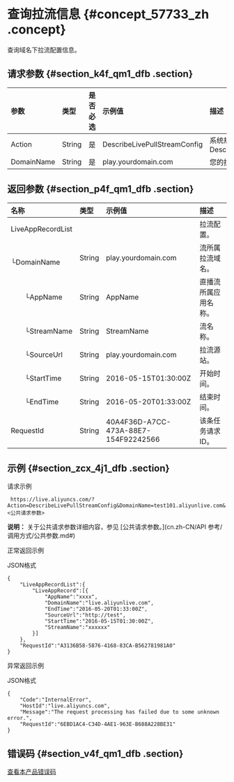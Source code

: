 # 查询拉流信息 {#concept_57733_zh .concept}

查询域名下拉流配置信息。

## 请求参数 {#section_k4f_qm1_dfb .section}

|参数|类型|是否必选|示例值|描述|
|:-|:-|:---|:--|:-|
|Action|String|是|DescribeLivePullStreamConfig|系统规定参数。取值：DescribeLivePullStreamConfig|
|DomainName|String|是|play.yourdomain.com|您的拉流域名。|

## 返回参数 {#section_p4f_qm1_dfb .section}

|名称|类型|示例值|描述|
|:-|:-|:--|:-|
|LiveAppRecordList| | |拉流配置。|
|  └DomainName|String|play.yourdomain.com|流所属拉流域名。|
|  └AppName|String|AppName|直播流所属应用名称。|
|  └StreamName|String|StreamName|流名称。|
|  └SourceUrl|String|play.yourdomain.com|拉流源站。|
|  └StartTime|String|2016-05-15T01:30:00Z|开始时间。|
|  └EndTime|String|2016-05-20T01:33:00Z|结束时间。|
|RequestId|String|40A4F36D-A7CC-473A-88E7-154F92242566|该条任务请求ID。|

## 示例 {#section_zcx_4j1_dfb .section}

请求示例

```
 https://live.aliyuncs.com/?Action=DescribeLivePullStreamConfig&DomainName=test101.aliyunlive.com&<公共请求参数>
```

**说明：** 关于公共请求参数详细内容，参见 [公共请求参数。](cn.zh-CN/API 参考/调用方式/公共参数.md#)

正常返回示例

JSON格式

```
{
    "LiveAppRecordList":{
        "LiveAppRecord":[{
            "AppName":"xxxx",
            "DomainName":"live.aliyunlive.com",
            "EndTime":"2016-05-20T01:33:00Z",
            "SourceUrl":"http://test",
            "StartTime":"2016-05-15T01:30:00Z",
            "StreamName":"xxxxxx"
        }]
    },
    "RequestId":"A3136B58-5876-4168-83CA-B562781981A0"
}
```

异常返回示例

JSON格式

```
{
    "Code":"InternalError",
    "HostId":"live.aliyuncs.com",
    "Message":"The request processing has failed due to some unknown error.",
    "RequestId":"6EBD1AC4-C34D-4AE1-963E-B688A228BE31"
}
```

## 错误码 {#section_v4f_qm1_dfb .section}

[查看本产品错误码](https://error-center.aliyun.com/status/product/live)

